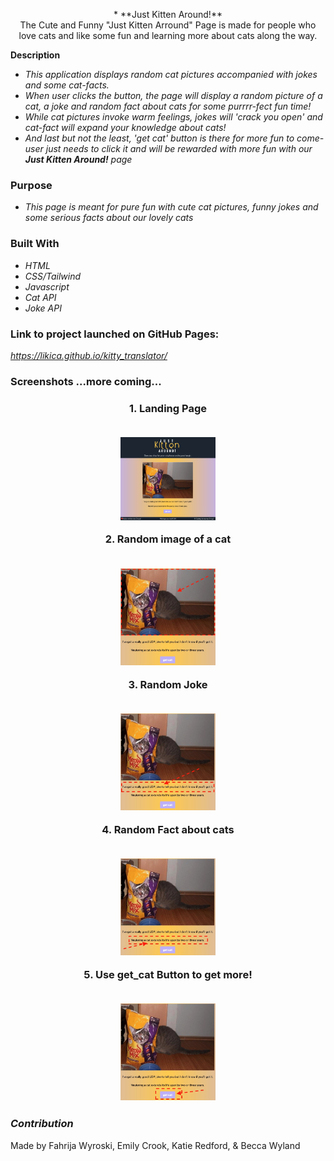 <p align="center" width="100%">
* **Just Kitten Around!**  
<br>
The Cute and Funny "Just Kitten Arround" Page is made for people who love cats and like some fun and learning more about cats along the way.

**Description**

* _This application displays random cat pictures accompanied with jokes and some cat-facts._
* _When user clicks the button, the page will display a random picture of a cat, a joke and random fact about cats for some purrrr-fect fun time!_
* _While cat pictures invoke warm feelings, jokes will 'crack you open' and cat-fact will expand your knowledge about cats!_ 
* _And last but not the least, 'get cat' button is there for more fun to come- user just needs to click it and will be rewarded with more fun with our **Just Kitten Around!** page_

### **Purpose**
* _This page is meant for pure fun with cute cat pictures, funny jokes and some serious facts about our lovely cats_

### **Built With**
* _HTML_
* _CSS/Tailwind_
* _Javascript_
* _Cat API_
* _Joke API_

### **Link to project launched on GitHub Pages:**
*https://likica.github.io/kitty_translator/*

### **Screenshots ...more coming...**
<h3 align="center" width="100%">
 1. Landing Page
 <br></br>
<p align="center" width="100%">
    <img src="./assets/images/Landing_Page.png" width="30%"/>
</p>
2. Random image of a cat
 <br></br>
<p align="center" width="100%">
    <img src="./assets/images/cat_img.jpeg" width="30%"/>
</p>
3. Random Joke
 <br></br>
<p align="center" width="100%">
    <img src="./assets/images/joke.jpeg" width="30%"/>
</p>
4. Random Fact about cats
 <br></br>
<p align="center" width="100%">
    <img src="./assets/images/cat_fact.jpeg" width="30%"/>
</p>
5. Use get_cat Button to get more!
 <br></br>
<p align="center" width="100%">
    <img src="./assets/images/get_cat_btn1.jpeg" width="30%"/>
</p>

### **_Contribution_**
Made by Fahrija Wyroski, Emily Crook, Katie Redford, & Becca Wyland